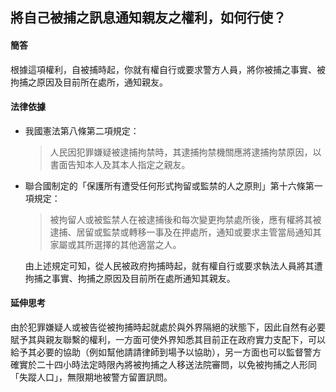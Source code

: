 ## 將自己被捕之訊息通知親友之權利，如何行使？

#### 簡答

根據這項權利，自被捕時起，你就有權自行或要求警方人員，將你被捕之事實、被拘捕之原因及目前所在處所，通知親友。

#### 法律依據

* 我國憲法第八條第二項規定：

   > 人民因犯罪嫌疑被逮捕拘禁時，其逮捕拘禁機關應將逮捕拘禁原因，以書面告知本人及其本人指定之親友。

* 聯合國制定的「保護所有遭受任何形式拘留或監禁的人之原則」第十六條第一項規定：

   > 被拘留人或被監禁人在被逮捕後和每次變更拘禁處所後，應有權將其被逮捕、居留或監禁或轉移一事及在押處所，通知或要求主管當局通知其家屬或其所選擇的其他適當之人。

   由上述規定可知，從人民被政府拘捕時起，就有權自行或要求執法人員將其遭拘捕之事實、拘捕之原因及目前所在處所通知其親友。

#### 延伸思考

由於犯罪嫌疑人或被告從被拘捕時起就處於與外界隔絕的狀態下，因此自然有必要賦予其與親友聯繫的權利，一方面可使外界知悉其目前正在政府實力支配下，可以給予其必要的協助（例如幫他請請律師到場予以協助），另一方面也可以監督警方確實於二十四小時法定時限內將被拘捕之人移送法院審問，以免被拘捕之人形同「失蹤人口」，無限期地被警方留置訊問。
